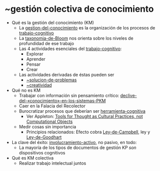 # ~gestión colectiva de conocimiento

* Qué es la gestión del conocimiento (KM)
  * La [gestion-del-conocimiento](gestion-del-conocimiento.md) es la organización de los procesos de [trabajo-cognitivo](trabajo-cognitivo.md)
  * La [taxonomia-de-Bloom](taxonomia-de-Bloom.md) nos orienta sobre los niveles de profundidad de ese trabajo
  * Las 4 actividades esenciales del [trabajo-cognitivo](trabajo-cognitivo.md):
    * Explorar
    * Aprender
    * Pensar
    * Crear
  * Las actividades derivadas de éstas pueden ser
    * [~solucion-de-problemas](~solucion-de-problemas.md)
    * [~creatividad](~creatividad.md)
* Qué no es KM
  * Trabajar con información sin pensamiento crítico: [declive-del-«conocimiento»-en-los-sistemas-PKM](declive-del-%C2%ABconocimiento%C2%BB-en-los-sistemas-PKM.md)
  * Caer en la Falacia del Recolector
  * Burocratizar procesos que deberían ser [herramienta-cognitiva](herramienta-cognitiva.md)
    * Ver Appleton: [Tools for Thought as Cultural Practices, not Computational Objects](https://maggieappleton.com/tools-for-thought)
  * Medir cosas sin importancia
    * Principios relacionados: Efecto cobra [Ley-de-Campbell](Ley-de-Campbell.md), ley y [Ley-de-Goodhart](Ley-de-Goodhart.md)
* La clave del éxito: [involucramiento-activo](involucramiento-activo.md), no pasivo, en todo:
  * La mayoría de los tipos de documentos de gestión KP *son* dispositivos cognitivos
* Qué es KM colectiva
  * Realizar trabajo intelectual juntos
